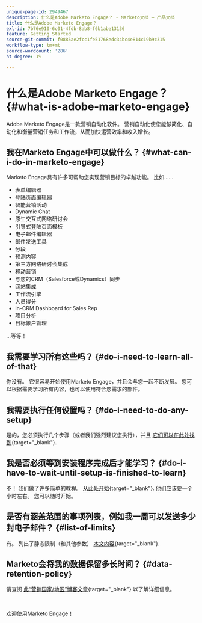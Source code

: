 ```yaml
---
unique-page-id: 2949467
description: 什么是Adobe Marketo Engage？ - Marketo文档 — 产品文档
title: 什么是Adobe Marketo Engage？
exl-id: 7b76e910-6c01-4fdb-8ab8-f6b1abe13136
feature: Getting Started
source-git-commit: f0885ae2fcc1fe51768edc34bc4e814c19b9c315
workflow-type: tm+mt
source-wordcount: '286'
ht-degree: 1%

---
```


# 什么是Adobe Marketo Engage？ {#what-is-adobe-marketo-engage}

Adobe Marketo Engage是一款营销自动化软件。 营销自动化使您能够简化、自动化和衡量营销任务和工作流，从而加快运营效率和收入增长。

## 我在Marketo Engage中可以做什么？ {#what-can-i-do-in-marketo-engage}

Marketo Engage具有许多可帮助您实现营销目标的卓越功能。 比如……

* 表单编辑器
* 登陆页面编辑器
* 智能营销活动
* Dynamic Chat
* 原生交互式网络研讨会
* 引导式登陆页面模板
* 电子邮件编辑器
* 邮件发送工具
* 分段
* 预测内容
* 第三方网络研讨会集成
* 移动营销
* 与您的CRM（Salesforce或Dynamics）同步
* 网站集成
* 工作流引擎
* 人员得分
* In-CRM Dashboard for Sales Rep
* 项目分析
* 目标帐户管理

...等等！

## 我需要学习所有这些吗？ {#do-i-need-to-learn-all-of-that}

你没有。 它很容易开始使用Marketo Engage，并且会与您一起不断发展。 您可以根据需要学习所有内容，也可以使用符合您需求的部件。

## 我需要执行任何设置吗？ {#do-i-need-to-do-any-setup}

是的，您必须执行几个步骤（或者我们强烈建议您执行），并且 [它们可以在此处找到](/help/marketo/getting-started/initial-setup/setup-steps.md){target="_blank"}.

## 我是否必须等到安装程序完成后才能学习？ {#do-i-have-to-wait-until-setup-is-finished-to-learn}

不！ 我们做了许多简单的教程。 [从此处开始](/help/marketo/getting-started/quick-wins/get-set-up-and-add-a-person.md){target="_blank"}. 他们应该要一个小时左右。 您可以随时开始。

## 是否有涵盖范围的事项列表，例如我一周可以发送多少封电子邮件？ {#list-of-limits}

有。 列出了静态限制（和其他参数） [本文内容](https://helpx.adobe.com/legal/product-descriptions/adobe-marketo-engage---product-description.html#performance-guardrails){target="_blank"}.

## Marketo会将我的数据保留多长时间？ {#data-retention-policy}

请查阅 [此“营销国家/地区”博客文章](https://nation.marketo.com/t5/knowledgebase/marketo-activities-data-retention-policy-overview-amp-faq/ta-p/250750){target="_blank"} 以了解详细信息。

<br>

欢迎使用Marketo Engage！
